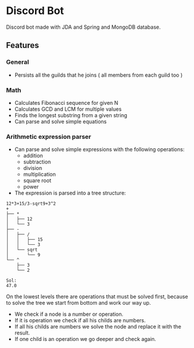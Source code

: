 # Discord Bot
Discord bot made with JDA and Spring and MongoDB database.


## Features
### General
* Persists all the guilds that he joins ( all members from each guild too )

### Math
* Calculates Fibonacci sequence for given N
* Calculates GCD and LCM for multiple values
* Finds the longest substring from a given string
* Can parse and solve simple equations

### Arithmetic expression parser
* Can parse and solve simple expressions with the following operations:
    * addition
    * subtraction
    * division
    * multiplication
    * square root
    * power
* The expression is parsed into a tree structure:
```
12*3+15/3-sqrt9+3^2
+
├── *
│   ├── 12
│   └── 3
├── -
│   ├── /
│   │   ├── 15
│   │   └── 3
│   └── sqrt
│       └── 9
└── ^
    ├── 3
    └── 2

Sol:
47.0
```
On the lowest levels there are operations that must be solved first, because to solve the tree we start from bottom and work our way up.
* We check if a node is a number or operation. 
* If it is operation we check if all his childs are numbers. 
* If all his childs are numbers we solve the node and replace it with the result. 
* If one child is an operation we go deeper and check again.
